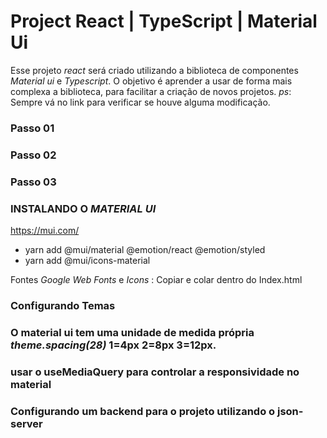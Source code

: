 # Project React | TypeScript | Material Ui

Esse projeto _react_ será criado utilizando a biblioteca de componentes _Material ui_ e _Typescript_.
O objetivo é aprender a usar de forma mais complexa a biblioteca, para facilitar a criação de novos projetos.
_ps_: Sempre vá no link para verificar se houve alguma modificação.

### Passo 01

### Passo 02

### Passo 03

### INSTALANDO O _MATERIAL UI_

https://mui.com/

- yarn add @mui/material @emotion/react @emotion/styled
- yarn add @mui/icons-material

Fontes _Google Web Fonts_ e _Icons_ : Copiar e colar dentro do Index.html

<link
  rel="stylesheet"
  href="https://fonts.googleapis.com/css?family=Roboto:300,400,500,700&display=swap"
/>
<link
  rel="stylesheet"
  href="https://fonts.googleapis.com/icon?family=Material+Icons"
/>

### Configurando Temas

### O material ui tem uma unidade de medida própria _theme.spacing(28)_ 1=4px 2=8px 3=12px.

### usar o useMediaQuery para controlar a responsividade no material

### Configurando um backend para o projeto utilizando o json-server
